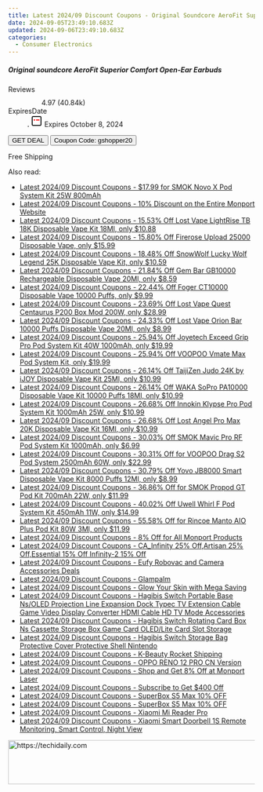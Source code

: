 ```yaml
---
title: Latest 2024/09 Discount Coupons - Original Soundcore AeroFit Superior Comfort Open-Ear Earbuds
date: 2024-09-05T23:49:10.683Z
updated: 2024-09-06T23:49:10.683Z
categories:
  - Consumer Electronics
---
```



<div class="max-w-4xl mx-auto grid grid-cols-1 lg:max-w-5xl lg:gap-x-20 lg:grid-cols-2">
  <div class="relative p-3 col-start-1 row-start-1 flex flex-col-reverse rounded-lg bg-gradient-to-t from-black/75 via-black/0 sm:bg-none sm:row-start-2 sm:p-0 lg:row-start-1">
    <h5 class="mt-1 text-lg font-semibold text-white sm:text-slate-900 md:text-2xl dark:sm:text-white">Original soundcore AeroFit Superior Comfort Open-Ear Earbuds</h5>
  </div>
  
  <div class="col-start-1 col-end-3 row-start-1 grid gap-4 sm:mb-6 sm:grid-cols-4 lg:col-start-2 lg:row-span-6 lg:row-end-6 lg:mb-0 lg:gap-6">
    
  </div>
  <dl class="row-start-2 mt-4 flex items-center text-xs font-medium sm:row-start-3 sm:mt-1 md:mt-2.5 lg:row-start-2">
    <dt class="sr-only">Reviews</dt>
    <dd class="flex items-center text-indigo-600 dark:text-indigo-400">
      <svg width="24" height="24" fill="none" aria-hidden="true" class="mr-1 stroke-current dark:stroke-indigo-500">
        <path d="m12 5 2 5h5l-4 4 2.103 5L12 16l-5.103 3L9 14l-4-4h5l2-5Z" stroke-width="2" stroke-linecap="round" stroke-linejoin="round" />
      </svg>
      <span>4.97 <span class="font-normal text-slate-400">(40.84k)</span></span>
    </dd>
    <dt class="sr-only">ExpiresDate</dt>
    <dd class="flex items-center">
      <svg width="2" height="2" aria-hidden="true" fill="currentColor" class="mx-3 text-slate-300">
        <circle cx="1" cy="1" r="1" />
      </svg>
      <svg width="24" height="24" viewBox="0 0 24 24" fill="none" stroke="currentColor" stroke-width="2">
        <rect x="3" y="3" width="18" height="18" rx="2" fill="#fff" />
        <path d="M6 10L18 10" stroke="red" stroke-width="2" fill="none" />
        <path d="M10 6L10 18" stroke="#fff" stroke-width="2" fill="none" />
      </svg>
      Expires October 8, 2024    </dd>
  </dl>
  <div class="col-start-1 row-start-3 mt-4 self-center sm:col-start-2 sm:row-span-2 sm:row-start-2 sm:mt-0 lg:col-start-1 lg:row-start-3 lg:row-end-4 lg:mt-6">
    <button type="button" onClick="javascript:window.open(decodeURIComponent('https%3A%2F%2Fwww.shareasale.com%2Fu.cfm%3Fd%3D1118342%26m%3D97331%26u%3D4338022'), '_blank');void(0);" class="rounded-lg bg-red-600 px-3 py-2 text-sm font-medium leading-6 text-white">GET DEAL</button>
    <button type="button" onClick="javascript:window.open(decodeURIComponent('https%3A%2F%2Fwww.shareasale.com%2Fu.cfm%3Fd%3D1118342%26m%3D97331%26u%3D4338022'), '_blank');void(0);" class="border-dashed border-2 border-indigo-600 bg-green-100 text-sm leading-6 font-medium py-2 px-3 rounded-lg">Coupon Code: gshopper20</button>
  </div>
  <p class="col-start-1 mt-4 text-sm leading-6 sm:col-span-2 lg:col-span-1 lg:row-start-4 lg:mt-6 dark:text-slate-400">
    Free Shipping 
  </p>
</div>
<span class="atpl-alsoreadstyle">Also read:</span>
<div><ul>
<li><a href="https://coupons.techidaily.com/coupon-681870-share-90958-sale/"><u>Latest 2024/09 Discount Coupons - $17.99 for SMOK Novo X Pod System Kit 25W 800mAh</u></a></li>
<li><a href="https://coupons.techidaily.com/coupon-1114909-share-156160-sale/"><u>Latest 2024/09 Discount Coupons - 10% Discount on the Entire Monport Website</u></a></li>
<li><a href="https://coupons.techidaily.com/coupon-1094185-share-90958-sale/"><u>Latest 2024/09 Discount Coupons - 15.53% Off Lost Vape LightRise TB 18K Disposable Vape Kit 18Ml, only $10.88</u></a></li>
<li><a href="https://coupons.techidaily.com/coupon-1115874-share-90958-sale/"><u>Latest 2024/09 Discount Coupons - 15.80% Off Firerose Upload 25000 Disposable Vape, only $15.99</u></a></li>
<li><a href="https://coupons.techidaily.com/coupon-1113416-share-90958-sale/"><u>Latest 2024/09 Discount Coupons - 18.48% Off SnowWolf Lucky Wolf Legend 25K Disposable Vape Kit, only $10.59</u></a></li>
<li><a href="https://coupons.techidaily.com/coupon-1081320-share-90958-sale/"><u>Latest 2024/09 Discount Coupons - 21.84% Off Gem Bar GB10000 Rechargeable Disposable Vape 20Ml, only $8.59</u></a></li>
<li><a href="https://coupons.techidaily.com/coupon-1083471-share-90958-sale/"><u>Latest 2024/09 Discount Coupons - 22.44% Off Foger CT10000 Disposable Vape 10000 Puffs, only $9.99</u></a></li>
<li><a href="https://coupons.techidaily.com/coupon-1115291-share-90958-sale/"><u>Latest 2024/09 Discount Coupons - 23.69% Off Lost Vape Quest Centaurus P200 Box Mod 200W, only $28.99</u></a></li>
<li><a href="https://coupons.techidaily.com/coupon-1078004-share-90958-sale/"><u>Latest 2024/09 Discount Coupons - 24.33% Off Lost Vape Orion Bar 10000 Puffs Disposable Vape 20Ml, only $8.99</u></a></li>
<li><a href="https://coupons.techidaily.com/coupon-1114872-share-90958-sale/"><u>Latest 2024/09 Discount Coupons - 25.94% Off Joyetech Exceed Grip Pro Pod System Kit 40W 1000mAh, only $19.99</u></a></li>
<li><a href="https://coupons.techidaily.com/coupon-1116332-share-90958-sale/"><u>Latest 2024/09 Discount Coupons - 25.94% Off VOOPOO Vmate Max Pod System Kit, only $19.99</u></a></li>
<li><a href="https://coupons.techidaily.com/coupon-1099629-share-90958-sale/"><u>Latest 2024/09 Discount Coupons - 26.14% Off TaijiZen Judo 24K by iJOY Disposable Vape Kit 25Ml, only $10.99</u></a></li>
<li><a href="https://coupons.techidaily.com/coupon-1033811-share-90958-sale/"><u>Latest 2024/09 Discount Coupons - 26.14% Off WAKA SoPro PA10000 Disposable Vape Kit 10000 Puffs 18Ml, only $10.99</u></a></li>
<li><a href="https://coupons.techidaily.com/coupon-1117095-share-90958-sale/"><u>Latest 2024/09 Discount Coupons - 26.68% Off Innokin Klypse Pro Pod System Kit 1000mAh 25W, only $10.99</u></a></li>
<li><a href="https://coupons.techidaily.com/coupon-1095489-share-90958-sale/"><u>Latest 2024/09 Discount Coupons - 26.68% Off Lost Angel Pro Max 20K Disposable Vape Kit 16Ml, only $10.99</u></a></li>
<li><a href="https://coupons.techidaily.com/coupon-1115870-share-90958-sale/"><u>Latest 2024/09 Discount Coupons - 30.03% Off SMOK Mavic Pro RF Pod System Kit 1000mAh, only $6.99</u></a></li>
<li><a href="https://coupons.techidaily.com/coupon-1067719-share-90958-sale/"><u>Latest 2024/09 Discount Coupons - 30.31% Off for VOOPOO Drag S2 Pod System 2500mAh 60W, only $22.99</u></a></li>
<li><a href="https://coupons.techidaily.com/coupon-1079071-share-90958-sale/"><u>Latest 2024/09 Discount Coupons - 30.79% Off Yovo JB8000 Smart Disposable Vape Kit 8000 Puffs 12Ml, only $8.99</u></a></li>
<li><a href="https://coupons.techidaily.com/coupon-1047917-share-90958-sale/"><u>Latest 2024/09 Discount Coupons - 36.86% Off for SMOK Propod GT Pod Kit 700mAh 22W, only $11.99</u></a></li>
<li><a href="https://coupons.techidaily.com/coupon-1062271-share-90958-sale/"><u>Latest 2024/09 Discount Coupons - 40.02% Off Uwell Whirl F Pod System Kit 450mAh 11W, only $14.99</u></a></li>
<li><a href="https://coupons.techidaily.com/coupon-1031547-share-90958-sale/"><u>Latest 2024/09 Discount Coupons - 55.58% Off for Rincoe Manto AIO Plus Pod Kit 80W 3Ml, only $11.99</u></a></li>
<li><a href="https://coupons.techidaily.com/coupon-1114928-share-156160-sale/"><u>Latest 2024/09 Discount Coupons - 8% Off for All Monport Products</u></a></li>
<li><a href="https://coupons.techidaily.com/coupon-1114899-share-92020-sale/"><u>Latest 2024/09 Discount Coupons - CA_Infinity 25% Off,Artisan 25% Off,Essential 15% Off Infinity-2 15% Off</u></a></li>
<li><a href="https://coupons.techidaily.com/coupon-1116686-share-115200-sale/"><u>Latest 2024/09 Discount Coupons - Eufy Robovac and Camera Accessories Deals</u></a></li>
<li><a href="https://coupons.techidaily.com/coupon-1116087-share-151407-sale/"><u>Latest 2024/09 Discount Coupons - Glampalm</u></a></li>
<li><a href="https://coupons.techidaily.com/coupon-1115869-share-151407-sale/"><u>Latest 2024/09 Discount Coupons - Glow Your Skin with Mega Saving</u></a></li>
<li><a href="https://coupons.techidaily.com/coupon-1117809-share-97331-sale/"><u>Latest 2024/09 Discount Coupons - Hagibis Switch Portable Base Ns/OLED Projection Line Expansion Dock Typec TV Extension Cable Game Video Display Converter HDMI Cable HD TV Mode Accessories</u></a></li>
<li><a href="https://coupons.techidaily.com/coupon-1117808-share-97331-sale/"><u>Latest 2024/09 Discount Coupons - Hagibis Switch Rotating Card Box Ns Cassette Storage Box Game Card OLED/Lite Card Slot Storage</u></a></li>
<li><a href="https://coupons.techidaily.com/coupon-1117807-share-97331-sale/"><u>Latest 2024/09 Discount Coupons - Hagibis Switch Storage Bag Protective Cover Protective Shell Nintendo</u></a></li>
<li><a href="https://coupons.techidaily.com/coupon-1115868-share-151407-sale/"><u>Latest 2024/09 Discount Coupons - K-Beauty Rocket Shipping</u></a></li>
<li><a href="https://coupons.techidaily.com/coupon-1117806-share-97331-sale/"><u>Latest 2024/09 Discount Coupons - OPPO RENO 12 PRO CN Version</u></a></li>
<li><a href="https://coupons.techidaily.com/coupon-1114929-share-156160-sale/"><u>Latest 2024/09 Discount Coupons - Shop and Get 8% Off at Monport Laser</u></a></li>
<li><a href="https://coupons.techidaily.com/coupon-1114894-share-156160-sale/"><u>Latest 2024/09 Discount Coupons - Subscribe to Get $400 Off</u></a></li>
<li><a href="https://coupons.techidaily.com/coupon-1116766-share-155620-sale/"><u>Latest 2024/09 Discount Coupons - SuperBox S5 Max 10% OFF</u></a></li>
<li><a href="https://coupons.techidaily.com/coupon-1116767-share-155620-sale/"><u>Latest 2024/09 Discount Coupons - SuperBox S5 Max 10% OFF</u></a></li>
<li><a href="https://coupons.techidaily.com/coupon-1117804-share-97331-sale/"><u>Latest 2024/09 Discount Coupons - Xiaomi Mi Reader Pro</u></a></li>
<li><a href="https://coupons.techidaily.com/coupon-1117805-share-97331-sale/"><u>Latest 2024/09 Discount Coupons - Xiaomi Smart Doorbell 1S Remote Monitoring, Smart Control, Night View</u></a></li>
</ul></div>

<ins class="adsbygoogle"
      style="display:block"
      data-ad-client="ca-pub-7571918770474297"
      data-ad-slot="8358498916"
      data-ad-format="auto"
      data-full-width-responsive="true"></ins>
<!-- affiliate ads begin -->
<a href="https://ephamedtechinc.pxf.io/c/5597632/2130531/26400" target="_top" id="2130531">
  <img src="//a.impactradius-go.com/display-ad/26400-2130531" border="0" alt="https://techidaily.com" width="728" height="90"/>
</a>
<img height="0" width="0" src="https://ephamedtechinc.pxf.io/i/5597632/2130531/26400" style="position:absolute;visibility:hidden;" border="0" />
<!-- affiliate ads end -->